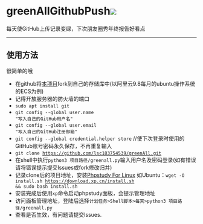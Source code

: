 # greenAllGithubPush![](https://img.shields.io/badge/Issues%20closed%20in-about%2012%20hours-green)
每天使GitHub上传记录变绿，下次朋友圈秀年终报告好看点    
<hr/>    

## 使用方法
很简单的哦    
* 在github将[本项目](https://github.com/lsc183754539/greenAll)fork到自己的存储库中(以阿里云9.8每月的ubuntu操作系统的ECS为例)
* 记得开放服务器的防火墙的端口
* <code>sudo apt install git</code>
* <code>git config --global user.name "写入自己的GitHub用户名"</code>
* <code>git config --global user.email "写入自己的GitHub注册邮箱"</code>
* <code>git config --global credential.helper store</code> //使下次登录时使用的GitHub账号密码永久保存，不再重复输入
* <code>git clone https://github.com/lsc183754539/greenAll.git</code>
* 在shell中执行`python3 项目路径/greenall.py`输入用户名及密码登录(如有错误请将错误提示提交Issues或fork修改归并)
* 记录clone后的项目地址，安装[Phpstudy For Linux](https://www.xp.cn/linux.html) 如Ubuntu：<code>wget -O install.sh https://download.xp.cn/install.sh && sudo bash install.sh</code>
* 安装完成后使用<code>xp</code>命令启动phpstudy面板，会提示管理地址
* 访问面板管理地址，登陆后选择`计划任务>Shell脚本>每天>python3 项目路径/greenall.py`
* 查看是否生效，有问题请提交Issues.
